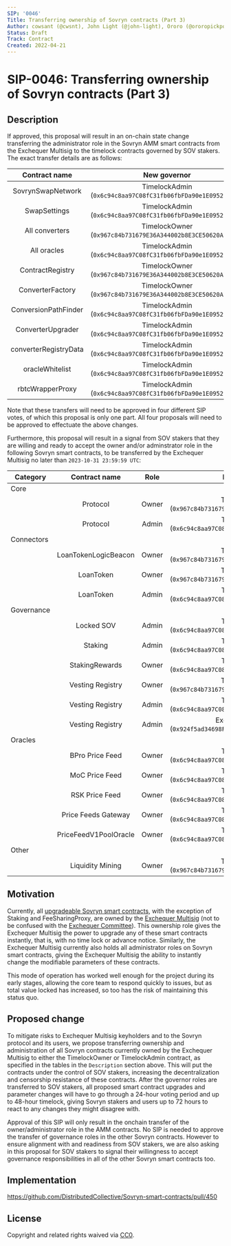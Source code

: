 ```yaml
---
SIP: '0046'
Title: Transferring ownership of Sovryn contracts (Part 3)
Author: cowsant (@cwsnt), John Light (@john-light), Ororo (@ororopickpocket)
Status: Draft
Track: Contract
Created: 2022-04-21
---
```


# SIP-0046: Transferring ownership of Sovryn contracts (Part 3)

## Description  

If approved, this proposal will result in an on-chain state change transferring the administrator role in the Sovryn AMM smart contracts from the Exchequer Multisig to the timelock contracts governed by SOV stakers. The exact transfer details are as follows:

| Contract name	        | New governor                                                 |
|:---------------------:|:------------------------------------------------------------:|
| SovrynSwapNetwork     | TimelockAdmin (`0x6c94c8aa97C08fC31fb06fbFDa90e1E09529FB13`) |
| SwapSettings          | TimelockAdmin (`0x6c94c8aa97C08fC31fb06fbFDa90e1E09529FB13`) |
| All converters        | TimelockOwner (`0x967c84b731679E36A344002b8E3CE50620A7F69f`) |
| All oracles           | TimelockAdmin (`0x6c94c8aa97C08fC31fb06fbFDa90e1E09529FB13`) |
| ContractRegistry      | TimelockOwner (`0x967c84b731679E36A344002b8E3CE50620A7F69f`) |
| ConverterFactory      | TimelockOwner (`0x967c84b731679E36A344002b8E3CE50620A7F69f`) |
| ConversionPathFinder  | TimelockAdmin (`0x6c94c8aa97C08fC31fb06fbFDa90e1E09529FB13`) |
| ConverterUpgrader     | TimelockAdmin (`0x6c94c8aa97C08fC31fb06fbFDa90e1E09529FB13`) |
| converterRegistryData | TimelockAdmin (`0x6c94c8aa97C08fC31fb06fbFDa90e1E09529FB13`) |
| oracleWhitelist       | TimelockAdmin (`0x6c94c8aa97C08fC31fb06fbFDa90e1E09529FB13`) |
| rbtcWrapperProxy      | TimelockAdmin (`0x6c94c8aa97C08fC31fb06fbFDa90e1E09529FB13`) |

Note that these transfers will need to be approved in four different SIP votes, of which this proposal is only one part. All four proposals will need to be approved to effectuate the above changes.

Furthermore, this proposal will result in a signal from SOV stakers that they are willing and ready to accept the owner and/or adminstrator role in the following Sovryn smart contracts, to be transferred by the Exchequer Multisig no later than `2023-10-31 23:59:59 UTC`:

|	Category   | Contract name	         | Role  | New governor                                                      |
| ---------- |:----------------------:|:-----:|:-----------------------------------------------------------------:|
| Core       |                        |       |                                                                   |
|            | Protocol               | Owner | TimelockOwner (`0x967c84b731679E36A344002b8E3CE50620A7F69f`)      |
|            |	Protocol               | Admin	| TimelockAdmin (`0x6c94c8aa97C08fC31fb06fbFDa90e1E09529FB13`)      |
| Connectors |                        |       |                                                                   |
|            | LoanTokenLogicBeacon   | Owner | TimelockOwner (`0x967c84b731679E36A344002b8E3CE50620A7F69f`)      |
|            |	LoanToken              | Owner | TimelockOwner (`0x967c84b731679E36A344002b8E3CE50620A7F69f`)      |
|            |	LoanToken              | Admin	| TimelockAdmin (`0x6c94c8aa97C08fC31fb06fbFDa90e1E09529FB13`)      |
| Governance |	                       |      	|                                                                   |
|            | Locked SOV             | Admin | TimelockAdmin (`0x6c94c8aa97C08fC31fb06fbFDa90e1E09529FB13`)      |
|            | Staking                | Admin | TimelockAdmin (`0x6c94c8aa97C08fC31fb06fbFDa90e1E09529FB13`)      |
|            |	StakingRewards         | Owner	| TimelockAdmin (`0x6c94c8aa97C08fC31fb06fbFDa90e1E09529FB13`)      |
|            | Vesting Registry       | Owner | TimelockOwner (`0x967c84b731679E36A344002b8E3CE50620A7F69f`)      |
|            | Vesting Registry       | Admin | TimelockAdmin (`0x6c94c8aa97C08fC31fb06fbFDa90e1E09529FB13`)      |
|            | Vesting Registry       | Admin | Exchequer Multisig (`0x924f5ad34698Fd20c90Fe5D5A8A0abd3b42dc711`) |
| Oracles    |	                       |      	|                                                                   |
|            |	BPro Price Feed        | Owner	| TimelockAdmin (`0x6c94c8aa97C08fC31fb06fbFDa90e1E09529FB13`)      |
|            |	MoC Price Feed         | Owner	| TimelockAdmin (`0x6c94c8aa97C08fC31fb06fbFDa90e1E09529FB13`)      |
|            |	RSK Price Feed         | Owner	| TimelockAdmin (`0x6c94c8aa97C08fC31fb06fbFDa90e1E09529FB13`)      |
|            |	Price Feeds Gateway    | Owner	| TimelockAdmin (`0x6c94c8aa97C08fC31fb06fbFDa90e1E09529FB13`)      |
|            |	PriceFeedV1PoolOracle  | Owner	| TimelockAdmin (`0x6c94c8aa97C08fC31fb06fbFDa90e1E09529FB13`)      |
| Other      |                        |       |                                                                   |
|            | Liquidity Mining       | Owner | TimelockOwner (`0x967c84b731679E36A344002b8E3CE50620A7F69f`)      |

## Motivation

Currently, all [upgradeable Sovryn smart contracts](https://docs.google.com/document/d/1gGY4Rua_FVBZCJCftzf14cD4c6kqg6VTr9g-9-uDCA0/edit), with the exception of Staking and FeeSharingProxy, are owned by the [Exchequer Multisig](https://github.com/DistributedCollective/SIPS/blob/main/SIP-0007.md) (not to be confused with the [Exchequer Committee](https://github.com/DistributedCollective/SIPS/blob/main/SIP-0041.md)). This ownership role gives the Exchequer Multisig the power to upgrade any of these smart contracts instantly, that is, with no time lock or advance notice. Similarly, the Exchequer Multisig currently also holds all administrator roles on Sovryn smart contracts, giving the Exchequer Multisig the ability to instantly change the modifiable parameters of these contracts.

This mode of operation has worked well enough for the project during its early stages, allowing the core team to respond quickly to issues, but as total value locked has increased, so too has the risk of maintaining this status quo.
 
## Proposed change

To mitigate risks to Exchequer Multisig keyholders and to the Sovryn protocol and its users, we propose transferring ownership and administration of all Sovryn contracts currently owned by the Exchequer Multisig to either the TimelockOwner or TimelockAdmin contract, as specified in the tables in the `Description` section above. This will put the contracts under the control of SOV stakers, increasing the decentralization and censorship resistance of these contracts. After the governor roles are transferred to SOV stakers, all proposed smart contract upgrades and parameter changes will have to go through a 24-hour voting period and up to 48-hour timelock, giving Sovryn stakers and users up to 72 hours to react to any changes they might disagree with.

Approval of this SIP will only result in the onchain transfer of the owner/administrator role in the AMM contracts. No SIP is needed to approve the transfer of governance roles in the other Sovryn contracts. However to ensure alignment with and readiness from SOV stakers, we are also asking in this proposal for SOV stakers to signal their willingness to accept governance responsibilities in all of the other Sovryn smart contracts too.

## Implementation

https://github.com/DistributedCollective/Sovryn-smart-contracts/pull/450

## License
Copyright and related rights waived via [CC0](https://creativecommons.org/publicdomain/zero/1.0/).
